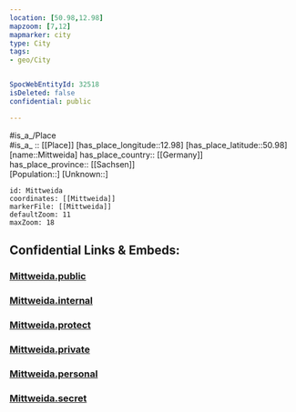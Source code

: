 ```yaml
---
location: [50.98,12.98] 
mapzoom: [7,12] 
mapmarker: city 
type: City
tags:
- geo/City


SpocWebEntityId: 32518
isDeleted: false
confidential: public

---
```

#is_a_/Place  
#is_a_ :: [[Place]] 
[has_place_longitude::12.98] 
[has_place_latitude::50.98] 
[name::Mittweida] 
has_place_country:: [[Germany]]  
has_place_province:: [[Sachsen]]  
[Population::] 
[Unknown::] 


```leaflet
id: Mittweida
coordinates: [[Mittweida]] 
markerFile: [[Mittweida]] 
defaultZoom: 11 
maxZoom: 18
```


## Confidential Links & Embeds: 

### [Mittweida.public](/_public/\Earth\Continent\Europe\Europe~Central\Germany\Germany~East\Sachsen\counties~Sachsen\Mittelsachsen\cities~MittelsachsenMittweida.public.md) 

### [Mittweida.internal](/_internal/\Earth\Continent\Europe\Europe~Central\Germany\Germany~East\Sachsen\counties~Sachsen\Mittelsachsen\cities~MittelsachsenMittweida.internal.md) 

### [Mittweida.protect](/_protect/\Earth\Continent\Europe\Europe~Central\Germany\Germany~East\Sachsen\counties~Sachsen\Mittelsachsen\cities~MittelsachsenMittweida.protect.md) 

### [Mittweida.private](/_private/\Earth\Continent\Europe\Europe~Central\Germany\Germany~East\Sachsen\counties~Sachsen\Mittelsachsen\cities~MittelsachsenMittweida.private.md) 

### [Mittweida.personal](/_personal/\Earth\Continent\Europe\Europe~Central\Germany\Germany~East\Sachsen\counties~Sachsen\Mittelsachsen\cities~MittelsachsenMittweida.personal.md) 

### [Mittweida.secret](/_secret/\Earth\Continent\Europe\Europe~Central\Germany\Germany~East\Sachsen\counties~Sachsen\Mittelsachsen\cities~MittelsachsenMittweida.secret.md)

